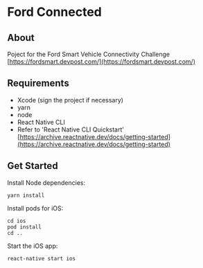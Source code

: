 # Ford Connected

## About

Poject for the Ford Smart Vehicle Connectivity Challenge [https://fordsmart.devpost.com/](https://fordsmart.devpost.com/)

## Requirements

- Xcode (sign the project if necessary)
- yarn
- node
- React Native CLI
- Refer to 'React Native CLI Quickstart' [https://archive.reactnative.dev/docs/getting-started](https://archive.reactnative.dev/docs/getting-started)

## Get Started

Install Node dependencies: 

```
yarn install
```

Install pods for iOS: 

```
cd ios
pod install
cd ..
```

Start the iOS app:

```
react-native start ios
```